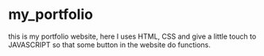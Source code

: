 # my_portfolio
this is my portfolio website, here I uses HTML, CSS and give a little touch to JAVASCRIPT so that some button in the website do functions.
